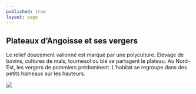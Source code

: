 ```yaml
---
published: true
layout: page
---
```

## Plateaux d’Angoisse et ses vergers

Le relief doucement vallonné est marqué par une polyculture. Elevage de bovins, cultures de maïs, tournesol ou blé se partagent le plateau. Au Nord-Est, les vergers de pommiers prédominent. L’habitat se regroupe dans des petits hameaux sur les hauteurs.

![]({{site.baseurl}}/data/images/3/architecture/03_ARCHITECTURE_BLOC4.jpg)
